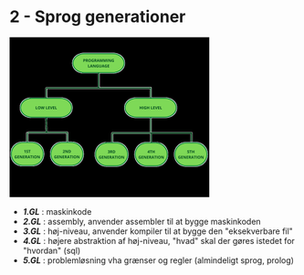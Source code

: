 # 2 - Sprog generationer

![pic2_generations.png](pic2_generations5.png)

- ***1.GL*** : maskinkode
- ***2.GL*** : assembly, anvender assembler til at bygge maskinkoden 
- ***3.GL*** : høj-niveau, anvender kompiler til at bygge den "eksekverbare fil"
- ***4.GL*** : højere abstraktion af høj-niveau, "hvad" skal der gøres istedet for "hvordan" (sql)
- ***5.GL*** : problemløsning vha grænser og regler (almindeligt sprog, prolog)